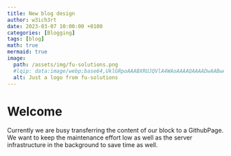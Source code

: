 ```yaml
---
title: New blog design
author: w3ich3rt
date: 2023-03-07 10:00:00 +0100
categories: [Blogging]
tags: [blog]
math: true
mermaid: true
image:
  path: /assets/img/fu-solutions.png
  #lqip: data:image/webp;base64,UklGRpoAAABXRUJQVlA4WAoAAAAQAAAADwAABwAAQUxQSDIAAAARL0AmbZurmr57yyIiqE8oiG0bejIYEQTgqiDA9vqnsUSI6H+oAERp2HZ65qP/VIAWAFZQOCBCAAAA8AEAnQEqEAAIAAVAfCWkAALp8sF8rgRgAP7o9FDvMCkMde9PK7euH5M1m6VWoDXf2FkP3BqV0ZYbO6NA/VFIAAAA
  alt: Just a logo from fu-solutions
---
```


# Welcome

Currently we are busy transferring the content of our block to a GithubPage. We want to keep the maintenance effort low as well as the server infrastructure in the background to save time as well.
